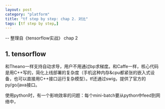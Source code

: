 ```yaml
---
layout: post
category: "platform"
title: "tf step by step: chap 2. 对比"
tags: [tf step by step,]
---
```


-- 整理自《tensorflow实战》 chap 2

## 1. tensorflow

和Theano一样支持自动求导，用户不用通过bp求梯度。和Caffe一样，核心代码是用C++写的，简化上线部署的复杂度（手机这种内存&cpu都紧张的嵌入式设备，也可以直接用C++接口运行复杂模型）。tf还通过swig，提供了官方的py/go/java接口。

使用python时，有一个影响效率的问题：每个mini-batch要从python中feed到网络中，
